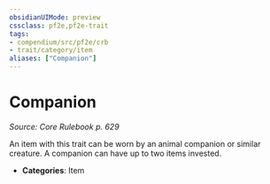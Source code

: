 ```yaml
---
obsidianUIMode: preview
cssclass: pf2e,pf2e-trait
tags:
- compendium/src/pf2e/crb
- trait/category/item
aliases: ["Companion"]
---
```

# Companion  
*Source: Core Rulebook p. 629*  

An item with this trait can be worn by an animal companion or similar creature. A companion can have up to two items invested.

- **Categories**: Item